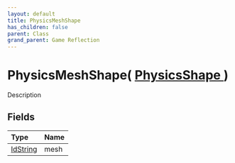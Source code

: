 ```yaml
---
layout: default
title: PhysicsMeshShape
has_children: false
parent: Class
grand_parent: Game Reflection
---
```

# PhysicsMeshShape( [ PhysicsShape ](/docs/game-reflection/classes/physics_shape) )
Description 

## Fields

| Type | Name |
|:-------------|:--------------|
| [IdString](/docs/game-reflection/components/id_string) | mesh |

